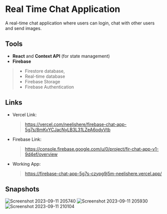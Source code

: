 # Real Time Chat Application
A real-time chat application where users can login, chat with other users and send images.

## Tools 
- **React** and **Context API** (for state management) 
- **Firebase**
>  - Firestore database, 
>  - Real-time database
>  - Firebase Storage
>  - Firebase Authentication

## Links
- Vercel Link:
  > https://vercel.com/neelishere/firebase-chat-app-5g7s/8mKvYCJacNyLB3L31LZeA6odyVtb
- Firebase Link:
  > https://console.firebase.google.com/u/0/project/fir-chat-app-v1-9d4ef/overview
- Working App:
  > https://firebase-chat-app-5g7s-czypg9j5m-neelishere.vercel.app/

## Snapshots
![Screenshot 2023-09-11 205740](https://github.com/NeelisHere/firebase_chat_app/assets/87941703/8e2901d7-24c7-4e32-ad94-e1aea350fd38)
![Screenshot 2023-09-11 205930](https://github.com/NeelisHere/firebase_chat_app/assets/87941703/a0cc2320-8c78-4477-a62d-4a8027abfa86)
![Screenshot 2023-09-11 210104](https://github.com/NeelisHere/firebase_chat_app/assets/87941703/cfbaf65c-1b89-44d3-9372-f204d9c70fa1)
